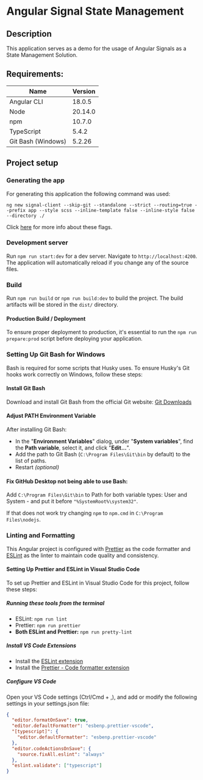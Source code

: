 # Angular Signal State Management

## Description

This application serves as a demo for the usage of Angular Signals
as a State Management Solution.

## Requirements:

| Name               | Version |
| ------------------ | ------- |
| Angular CLI        | 18.0.5  |
| Node               | 20.14.0 |
| npm                | 10.7.0  |
| TypeScript         | 5.4.2   |
| Git Bash (Windows) | 5.2.26  |

## Project setup

### Generating the app

For generating this application the following command was used:

```shell
ng new signal-client --skip-git --standalone --strict --routing=true --prefix app --style scss --inline-template false --inline-style false --directory ./
```

Click [here](https://angular.io/cli/new) for more info about these flags.

### Development server

Run `npm run start:dev` for a dev server. Navigate to `http://localhost:4200`.
The application will automatically reload if you change any of the source files.

### Build

Run `npm run build` or `npm run build:dev` to build the project. The build artifacts will be stored
in the `dist/` directory.

#### Production Build / Deployment

To ensure proper deployment to production, it's essential to run the `npm run prepare:prod`
script before deploying your application.

### Setting Up Git Bash for Windows

Bash is required for some scripts that Husky uses. To ensure Husky's Git hooks
work correctly on Windows, follow these steps:

#### Install Git Bash

Download and install Git Bash from the official Git website:
[Git Downloads](https://git-scm.com/downloads)

#### Adjust PATH Environment Variable

After installing Git Bash:

- In the "**Environment Variables**" dialog, under "**System variables**", find the
  **Path variable**, select it, and click "**Edit...**".
- Add the path to Git Bash (`C:\Program Files\Git\bin` by default) to the list of paths.
- Restart _(optional)_

#### Fix GitHub Desktop not being able to use Bash:

Add `C:\Program Files\Git\bin` to Path for both variable types: User and System -
and put it before `"%SystemRoot%\system32"`.

If that does not work try changing `npm` to `npm.cmd` in `C:\Program Files\nodejs`.

### Linting and Formatting

This Angular project is configured with [Prettier](https://prettier.io/) as the
code formatter and [ESLint](https://github.com/angular-eslint/angular-eslint) as the linter to
maintain code quality and consistency.

#### Setting Up Prettier and ESLint in Visual Studio Code

To set up Prettier and ESLint in Visual Studio Code for this project, follow these steps:

##### Running these tools from the terminal

- ESLint: `npm run lint`
- Prettier: `npm run prettier`
- **Both ESLint and Prettier:** `npm run pretty-lint`

##### Install VS Code Extensions

- Install the [ESLint extension](https://marketplace.visualstudio.com/items?itemName=dbaeumer.vscode-eslint)
- Install the [Prettier - Code formatter extension](https://marketplace.visualstudio.com/items?itemName=esbenp.prettier-vscode)

##### Configure VS Code

Open your VS Code settings (Ctrl/Cmd + ,), and add or modify the following settings in your settings.json file:

```json
{
  "editor.formatOnSave": true,
  "editor.defaultFormatter": "esbenp.prettier-vscode",
  "[typescript]": {
    "editor.defaultFormatter": "esbenp.prettier-vscode"
  },
  "editor.codeActionsOnSave": {
    "source.fixAll.eslint": "always"
  },
  "eslint.validate": ["typescript"]
}
```

